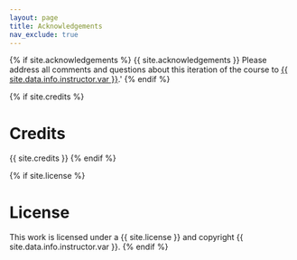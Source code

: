 ```yaml
---
layout: page
title: Acknowledgements
nav_exclude: true
---
```


{% if site.acknowledgements %}
{{ site.acknowledgements }} Please address all comments and questions about this iteration of the course to <a href="mailto:{{ site.data.info.instructor.email }}">{{ site.data.info.instructor.var }}</a>.'
{% endif %}

{% if site.credits %}
# Credits

{{ site.credits }}
{% endif %}

{% if site.license %}
# License

This work is licensed under a {{ site.license }} and copyright {{ site.data.info.instructor.var }}.
{% endif %}